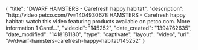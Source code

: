 {
    "title": "DWARF HAMSTERS - Carefresh happy habitat",
    "description": "http:\/\/video.petco.com\/?v=1404930678 HAMSTERS - Carefresh happy habitat: watch this video featuring products available on petco.com. More information 1 Caref...",
    "videoid": "145252",
    "date_created": "1394762635",
    "date_modified": "1418181180",
    "type": "captivate",
    "layout": "video",
    "url": "\/v\/dwarf-hamsters-carefresh-happy-habitat\/145252"
}